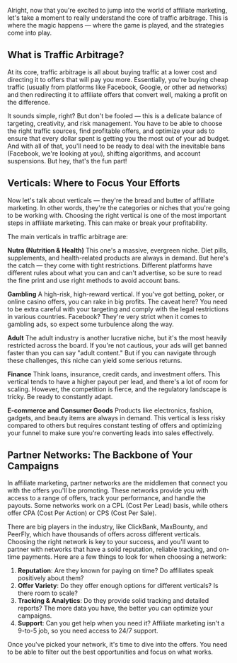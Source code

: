 Alright, now that you're excited to jump into the world of affiliate marketing, let's take a moment to really understand the core of traffic arbitrage. This is where the magic happens — where the game is played, and the strategies come into play.

## What is Traffic Arbitrage?

At its core, traffic arbitrage is all about buying traffic at a lower cost and directing it to offers that will pay you more. Essentially, you're buying cheap traffic (usually from platforms like Facebook, Google, or other ad networks) and then redirecting it to affiliate offers that convert well, making a profit on the difference.

It sounds simple, right? But don't be fooled — this is a delicate balance of targeting, creativity, and risk management. You have to be able to choose the right traffic sources, find profitable offers, and optimize your ads to ensure that every dollar spent is getting you the most out of your ad budget. And with all of that, you'll need to be ready to deal with the inevitable bans (Facebook, we're looking at you), shifting algorithms, and account suspensions. But hey, that's the fun part!

## Verticals: Where to Focus Your Efforts

Now let's talk about verticals — they're the bread and butter of affiliate marketing. In other words, they're the categories or niches that you're going to be working with. Choosing the right vertical is one of the most important steps in affiliate marketing. This can make or break your profitability.

The main verticals in traffic arbitrage are:

**Nutra (Nutrition & Health)**
This one's a massive, evergreen niche. Diet pills, supplements, and health-related products are always in demand. But here's the catch — they come with tight restrictions. Different platforms have different rules about what you can and can't advertise, so be sure to read the fine print and use right methods to avoid account bans.

**Gambling**
A high-risk, high-reward vertical. If you've got betting, poker, or online casino offers, you can rake in big profits. The caveat here? You need to be extra careful with your targeting and comply with the legal restrictions in various countries. Facebook? They're very strict when it comes to gambling ads, so expect some turbulence along the way.

**Adult**
The adult industry is another lucrative niche, but it's the most heavily restricted across the board. If you're not cautious, your ads will get banned faster than you can say "adult content." But if you can navigate through these challenges, this niche can yield some serious returns.

**Finance**
Think loans, insurance, credit cards, and investment offers. This vertical tends to have a higher payout per lead, and there's a lot of room for scaling. However, the competition is fierce, and the regulatory landscape is tricky. Be ready to constantly adapt.

**E-commerce and Consumer Goods**
Products like electronics, fashion, gadgets, and beauty items are always in demand. This vertical is less risky compared to others but requires constant testing of offers and optimizing your funnel to make sure you're converting leads into sales effectively.

## Partner Networks: The Backbone of Your Campaigns

In affiliate marketing, partner networks are the middlemen that connect you with the offers you'll be promoting. These networks provide you with access to a range of offers, track your performance, and handle the payouts. Some networks work on a CPL (Cost Per Lead) basis, while others offer CPA (Cost Per Action) or CPS (Cost Per Sale).

There are big players in the industry, like ClickBank, MaxBounty, and PeerFly, which have thousands of offers across different verticals. Choosing the right network is key to your success, and you'll want to partner with networks that have a solid reputation, reliable tracking, and on-time payments. Here are a few things to look for when choosing a network:

1. **Reputation**: Are they known for paying on time? Do affiliates speak positively about them?
2. **Offer Variety**: Do they offer enough options for different verticals? Is there room to scale?
3. **Tracking & Analytics**: Do they provide solid tracking and detailed reports? The more data you have, the better you can optimize your campaigns.
4. **Support**: Can you get help when you need it? Affiliate marketing isn't a 9-to-5 job, so you need access to 24/7 support.

Once you've picked your network, it's time to dive into the offers. You need to be able to filter out the best opportunities and focus on what works.